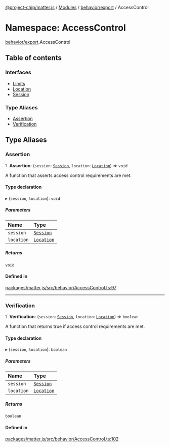 [@project-chip/matter.js](../README.md) / [Modules](../modules.md) / [behavior/export](behavior_export.md) / AccessControl

# Namespace: AccessControl

[behavior/export](behavior_export.md).AccessControl

## Table of contents

### Interfaces

- [Limits](../interfaces/behavior_export.AccessControl.Limits.md)
- [Location](../interfaces/behavior_export.AccessControl.Location.md)
- [Session](../interfaces/behavior_export.AccessControl.Session.md)

### Type Aliases

- [Assertion](behavior_export.AccessControl.md#assertion)
- [Verification](behavior_export.AccessControl.md#verification)

## Type Aliases

### Assertion

Ƭ **Assertion**: (`session`: [`Session`](../interfaces/behavior_export.AccessControl.Session.md), `location`: [`Location`](../interfaces/behavior_export.AccessControl.Location.md)) => `void`

A function that asserts access control requirements are met.

#### Type declaration

▸ (`session`, `location`): `void`

##### Parameters

| Name | Type |
| :------ | :------ |
| `session` | [`Session`](../interfaces/behavior_export.AccessControl.Session.md) |
| `location` | [`Location`](../interfaces/behavior_export.AccessControl.Location.md) |

##### Returns

`void`

#### Defined in

[packages/matter.js/src/behavior/AccessControl.ts:97](https://github.com/project-chip/matter.js/blob/2d9f2165d2672864fda3496a6d0d5f93597f82c6/packages/matter.js/src/behavior/AccessControl.ts#L97)

___

### Verification

Ƭ **Verification**: (`session`: [`Session`](../interfaces/behavior_export.AccessControl.Session.md), `location`: [`Location`](../interfaces/behavior_export.AccessControl.Location.md)) => `boolean`

A function that returns true if access control requirements are met.

#### Type declaration

▸ (`session`, `location`): `boolean`

##### Parameters

| Name | Type |
| :------ | :------ |
| `session` | [`Session`](../interfaces/behavior_export.AccessControl.Session.md) |
| `location` | [`Location`](../interfaces/behavior_export.AccessControl.Location.md) |

##### Returns

`boolean`

#### Defined in

[packages/matter.js/src/behavior/AccessControl.ts:102](https://github.com/project-chip/matter.js/blob/2d9f2165d2672864fda3496a6d0d5f93597f82c6/packages/matter.js/src/behavior/AccessControl.ts#L102)

